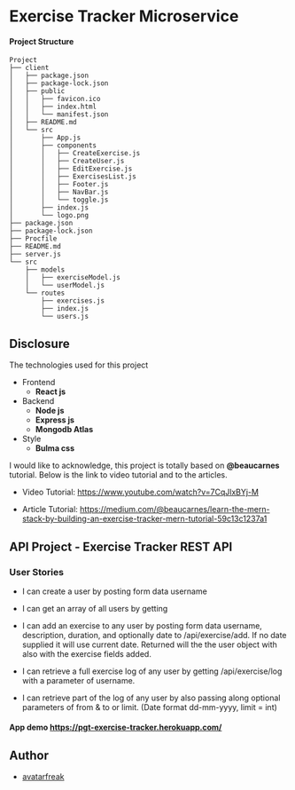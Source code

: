 # Exercise Tracker Microservice

#### Project Structure

```
Project
├── client
│   ├── package.json
│   ├── package-lock.json
│   ├── public
│   │   ├── favicon.ico
│   │   ├── index.html
│   │   └── manifest.json
│   ├── README.md
│   └── src
│       ├── App.js
│       ├── components
│       │   ├── CreateExercise.js
│       │   ├── CreateUser.js
│       │   ├── EditExercise.js
│       │   ├── ExercisesList.js
│       │   ├── Footer.js
│       │   ├── NavBar.js
│       │   └── toggle.js
│       ├── index.js
│       └── logo.png
├── package.json
├── package-lock.json
├── Procfile
├── README.md
├── server.js
└── src
    ├── models
    │   ├── exerciseModel.js
    │   └── userModel.js
    └── routes
        ├── exercises.js
        ├── index.js
        └── users.js

```

## Disclosure

The technologies used for this project

- Frontend
  - **React js**
- Backend
  - **Node js**
  - **Express js**
  - **Mongodb Atlas**
- Style
  - **Bulma css**

I would like to acknowledge, this project is totally based on **@beaucarnes** tutorial. Below is the link to video tutorial and to the articles.

- Video Tutorial: https://www.youtube.com/watch?v=7CqJlxBYj-M

- Article Tutorial: https://medium.com/@beaucarnes/learn-the-mern-stack-by-building-an-exercise-tracker-mern-tutorial-59c13c1237a1

## API Project - Exercise Tracker REST API

### User Stories

- I can create a user by posting form data username

- I can get an array of all users by getting

- I can add an exercise to any user by posting form data username, description, duration, and optionally date to /api/exercise/add. If no date supplied it will use current date. Returned will the the user object with also with the exercise fields added.
- I can retrieve a full exercise log of any user by getting /api/exercise/log with a parameter of username.
- I can retrieve part of the log of any user by also passing along optional parameters of from & to or limit. (Date format dd-mm-yyyy, limit = int)

#### App demo https://pgt-exercise-tracker.herokuapp.com/

## Author

- [avatarfreak](https://github.com/avatarfreak "avatarfreak")
